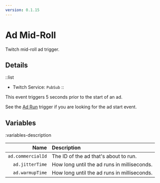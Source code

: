 ```yaml
---
version: 0.1.15
---
```


# Ad Mid-Roll
Twitch mid-roll ad trigger.

## Details
::list
- Twitch Service: `PubSub`
::

This event triggers 5 seconds prior to the start of an ad.

See the [Ad Run](/api/triggers/twitch/ads/ad-run) trigger if you are looking for the ad start event.

## Variables
:variables-description

Name | Description
----:|:------------
`ad.commercialId` | The ID of the ad that's about to run.
`ad.jitterTime` | How long until the ad runs in milliseconds.
`ad.warmupTime` | How long until the ad runs in milliseconds.